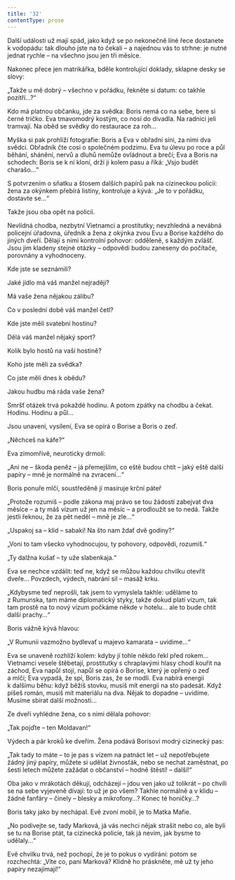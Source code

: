 ```yaml
---
title: '32'
contentType: prose
---
```


  

Další události už mají spád, jako když se po nekonečně líné řece dostanete k vodopádu: tak dlouho jste na to čekali – a najednou vás to strhne: je nutné jednat rychle – na všechno jsou jen tři měsíce.

Nakonec přece jen matrikářka, bděle kontrolující doklady, sklapne desky se slovy:

„Takže u mě dobrý – všechno v pořádku, řekněte si datum: co takhle pozítří…?“

Kdo má platnou občanku, jde za svědka: Boris nemá co na sebe, bere si černé tričko. Eva tmavomodrý kostým, co nosí do divadla. Na radnici jeli tramvají. Na oběd se svědky do restaurace za roh…

Myška si pak prohlíží fotografie: Boris a Eva v obřadní síni, za nimi dva svědci. Obřadník čte cosi o společném podzimu. Eva tu úlevu po roce a půl běhání, shánění, nervů a dluhů nemůže ovládnout a brečí; Eva a Boris na schodech: Boris se k ní kloní, drží ji kolem pasu a říká: „Vsjo budět charašo…“

S potvrzením o sňatku a štosem dalších papírů pak na cizineckou policii: žena za okýnkem přebírá listiny, kontroluje a kývá: „Je to v pořádku, dostavte se…“

Takže jsou oba opět na policii.

Nevlídná chodba, nezbytní Vietnamci a prostitutky; nevzhledná a nevábná policejní úřadovna, úředník a žena z okýnka zvou Evu a Borise každého do jiných dveří. Dělají s nimi kontrolní pohovor: odděleně, s každým zvlášť. Jsou jim kladeny stejné otázky – odpovědi budou zaneseny do počítače, porovnány a vyhodnoceny.

Kde jste se seznámili?

Jaké jídlo má váš manžel nejraději?

Má vaše žena nějakou zálibu?

Co v poslední době váš manžel četl?

Kde jste měli svatební hostinu?

Dělá váš manžel nějaký sport?

Kolik bylo hostů na vaší hostině?

Koho jste měli za svědka?

Co jste měli dnes k obědu?

Jakou hudbu má ráda vaše žena?

Smršť otázek trvá pokaždé hodinu. A potom zpátky na chodbu a čekat. Hodinu. Hodinu a půl…

Jsou unavení, vysílení, Eva se opírá o Borise a Boris o zeď.

„Něchceš na káfe?“

Eva zimomřivě, neuroticky drmolí:

„Ani ne – škoda peněz – já přemejšlim, co eště budou chtít – jaký eště další papíry – mně je normálně na zvracení…“

Boris ponuře mlčí, soustředěně jí masíruje krční páteř

„Protože rozumíš – podle zákona maj právo se tou žádostí zabejvat dva měsíce – a ty máš vízum už jen na měsíc – a prodloužit se to nedá. Takže jestli řeknou, že za pět neděl – mně je zle…“

„Uspakoj sa – klid – sabaki! Na što nam ždať dvě godiny?“

„Voni to tam všecko vyhodnocujou, ty pohovory, odpovědi, rozumíš.“

„Ty dalžna kušať – ty uže slabenkaja.“

Eva se nechce vzdálit: teď ne, když se můžou každou chvilku otevřít dveře… Povzdech, výdech, nabrání sil – masáž krku.

„Kdybysme teď neprošli, tak jsem to vymyslela takhle: uděláme to z Rumunska, tam máme diplomatický styky, takže dokud platí vízum, tak tam prostě na to nový vízum počkáme někde v hotelu… ale to bude chtít další prachy…“

Boris vážně kývá hlavou:

„V Rumunii vazmožno bydlevať u majevo kamarata – uvidime…“

Eva se unaveně rozhlíží kolem: kdyby jí tohle někdo řekl před rokem… Vietnamci vesele štěbetají, prostitutky s chraplavými hlasy chodí kouřit na záchod, Eva napůl stojí, napůl se opírá o Borise, který je opřený o zeď a mlčí; Eva vypadá, že spí, Boris zas, že se modlí. Eva nabírá energii k dalšímu běhu: když běžíš stovku, musíš mít energii na sto padesát. Když píšeš román, musíš mít materiálu na dva. Nějak to dopadne – uvidíme. Musíme sbírat další možnosti…

Ze dveří vyhlédne žena, co s nimi dělala pohovor:

„Tak pojďte – ten Moldavan!“

Výdech a pár kroků ke dveřím. Žena podává Borisovi modrý cizinecký pas:

„Tak tady to máte – to je pas s vízem na patnáct let – už nepotřebujete žádný jiný papíry, můžete si udělat živnosťák, nebo se nechat zaměstnat, po šesti letech můžete zažádat o občanství – hodně štěstí! – další!“

Oba jako v mrákotách děkují, odcházejí – jdou ven jako už tolikrát – po chvíli se na sebe vyjeveně dívají: to už je po všem? Takhle normálně a v klidu – žádné fanfáry – činely – blesky a mikrofony…? Konec té honičky…?

Boris taky jako by nechápal. Evě zvoní mobil, je to Matka Mafie.

„No podivejte se, tady Marková, já vás nechci nějak strašit nebo co, ale byli se tu na Borise ptát, ta cizinecká policie, tak já nevim, jak bysme to udělaly…“

Evě chvilku trvá, než pochopí, že je to pokus o vydírání: potom se rozchechtá: „Víte co, pani Marková? Klidně ho práskněte, mě už ty jeho papíry nezajímají!“
